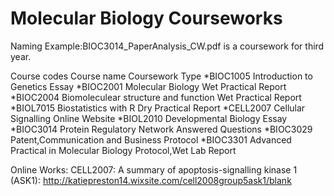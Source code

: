 # Molecular Biology Courseworks

Naming Example:BIOC3014_PaperAnalysis_CW.pdf is a coursework for third year.

Course codes		Course name				Coursework Type
*BIOC1005		Introduction to Genetics		Essay
*BIOC2001		Molecular Biology			Wet Practical Report
*BIOC2004		Biomoleculear structure and function	Wet Practical Report
*BIOL7015		Biostatistics with R			Dry Practical Report
*CELL2007		Cellular Signalling			Online Website
*BIOL2010		Developmental Biology			Essay
*BIOC3014		Protein Regulatory Network		Answered Questions
*BIOC3029		Patent,Communication and Business	Protocol
*BIOC3301		Advanced Practical in Molecular Biology	Protocol,Wet Lab Report


Online Works:
CELL2007: A summary of apoptosis-signalling kinase 1 (ASK1): http://katiepreston14.wixsite.com/cell2008group5ask1/blank


